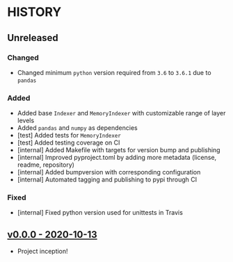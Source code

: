 # HISTORY

## Unreleased

### Changed

- Changed minimum `python` version required from `3.6` to `3.6.1` due to `pandas`

### Added

- Added base `Indexer` and `MemoryIndexer` with customizable range of layer levels
- Added `pandas` and `numpy` as dependencies
- [test] Added tests for `MemoryIndexer`
- [test] Added testing coverage on CI
- [internal] Added Makefile with targets for version bump and publishing
- [internal] Improved pyproject.toml by adding more metadata (license, readme, repository)
- [internal] Added bumpversion with corresponding configuration
- [internal] Automated tagging and publishing to pypi through CI

### Fixed

- [internal] Fixed python version used for unittests in Travis

## [v0.0.0 - 2020-10-13](https://github.com/se7entyse7en/eviex/compare/0424d831d53f8db92b325b564b4c25c6bfa1a929...v0.0.0)

- Project inception!
